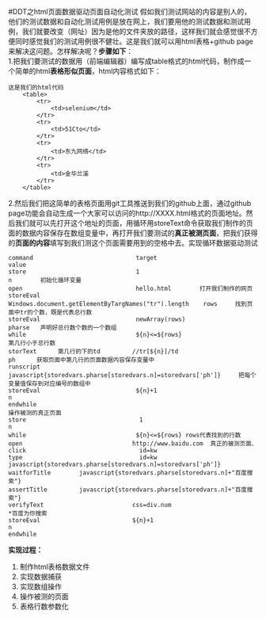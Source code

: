 #DDT之html页面数据驱动页面自动化测试
假如我们测试网站的内容是别人的，他们的测试数据和自动化测试用例是放在网上，我们要用他的测试数据和测试用例，我们就要改变（网址）因为是他的文件夹放的路径，这样我们就会感觉很不方便同时感觉我们的测试用例很不健壮。这是我们就可以用html表格+github page 来解决这问题。怎样解决呢？**步骤如下**：  
1.把我们要测试的数据用（前端编辑器）编写成table格式的html代码，制作成一个简单的html**表格形似页面**，html内容格式如下：    
```   
这是我们的html代码
	<table>
		<tr>
		    <td>selenium</td>
		</tr>
		<tr>
		    <td>51Cto</td>
		</tr>
		<tr> 
		    <td>东九网络</td>
		</tr>
		<tr> 
		    <td>金华兰溪
		</tr>
	</table>
```
2.然后我们把这简单的表格页面用git工具推送到我们的github上面，通过github page功能会自动生成一个大家可以访问的http://XXXX.html格式的页面地址。然后我们就可以先打开这个地址的页面，用循环用storeText命令获取我们制作的页面的数据内容保存在数组变量中，再打开我们要测试的**真正被测页面**，把我们获得的**页面的内容**填写到我们测这个页面需要用到的空格中去。实现循环数据驱动测试
```
command                             target                                    value
store                               1                                          n        初始化循环变量
open                                hello.html        打开我们制作的网页     
storeEval               Windows.document.getElementByTargNames("tr").length    rows     找到页面中tr的个数，既是代表总行数
storeEval                           newArray(rows)                             pharse   声明好总行数个数的一个数组
while                               ${n}<=${rows}                                       第几行小于总行数
storText      第几行的下的td         //tr[${n}]/td                              ph      获取页面中第几行的页面数据内容保存变量中
runscript              javascript{storedvars.pharse[storedvars.n]=storedvars['ph']}     把每个变量值保存到对应编号的数组中
storeEval                           ${n}+1                                     n
endwhile
操作被测的真正页面
store                                1                                         n
while                               ${n}<=${rows} rows代表找到的行数
open                               http://www.baidu.com  真正的被测页面、
click                                id=kw
type                                 id=kw                      javascript{storedvars.pharse[storedvars.n]=storedvars['ph']}                        
waitforTitle        javascript{storedvars.pharse[storedvars.n]+"百度搜索"}       
assertTitle         javascript{storedvars.pharse[storedvars.n]+"百度搜索"}     
verifyText                         css=div.num                              *百度为你搜索
storeEval                          ${n}+1                                      n
endwhile
```   
**实现过程：**    
1. 制作html表格数据文件
2. 实现数据捕获
3. 实现数组操作
4. 操作被测的页面
5. 表格行数参数化
